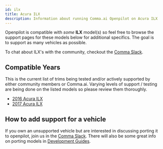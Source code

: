 ```yaml
---
id: ilx
title: Acura ILX
description: Information about running Comma.ai Openpilot on Acura ILX vehicles.
---
```


Openpilot is compatible with *some* **ILX** model(s) so feel free to browse the support pages for these models below for additional specifics.
The goal is to support as many vehicles as possible.

To chat about ILX's with the community, checkout the  [Comma Slack](https://slack.comma.ai).
## Compatible Years

This is the current list of trims being tested and/or actively supported by either community members or Comma.ai.
Varying levels of support / testing are being done on the listed models so please review them thoroughly.

* [2016 Acura ILX](/vehicles/acura/ilx/2016-acura-ilx/)
* [2017 Acura ILX](/vehicles/acura/ilx/2017-acura-ilx/)

## How to add support for a vehicle

If you own an unsupported vehicle but are interested in discussing porting it to openpilot, join us in the [Comma Slack](https://slack.comma.ai).
There will also be some great info on porting models in [Development Guides](../../development/guides/).

